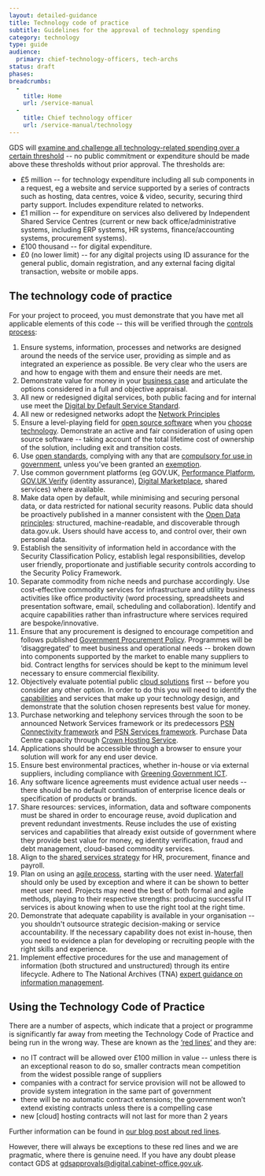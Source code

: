 ```yaml
---
layout: detailed-guidance
title: Technology code of practice
subtitle: Guidelines for the approval of technology spending
category: technology
type: guide
audience:
  primary: chief-technology-officers, tech-archs
status: draft
phases:
breadcrumbs:
  -
    title: Home
    url: /service-manual
  -
    title: Chief technology officer
    url: /service-manual/technology
---
```


GDS will [examine and challenge all technology-related spending over a certain threshold](https://www.gov.uk/government/publications/cabinet-office-controls) -- no public commitment or expenditure should be made above these thresholds without prior approval. The thresholds are:

* £5 million -- for technology expenditure including all sub components in a request, eg a website and service supported by a series of contracts such as hosting, data centres, voice & video, security, securing third party support. Includes expenditure related to networks.
* £1 million -- for expenditure on services also delivered by Independent Shared Service Centres (current or new back office/administrative systems, including ERP systems, HR systems, finance/accounting systems, procurement systems).
* £100 thousand -- for digital expenditure.
* £0 (no lower limit) -- for any digital projects using ID assurance for the general public, domain registration, and any external facing digital transaction, website or mobile apps.


## The technology code of practice

For your project to proceed, you must demonstrate that you have met all applicable elements of this code -- this will be verified through the [controls process](/service-manual/technology/spending-controls):

1. Ensure systems, information, processes and networks are designed around the needs of the service user, providing as simple and as integrated an experience as possible. Be very clear who the users are and how to engage with them and ensure their needs are met.
1. Demonstrate value for money in your [business case](/government/publications/the-green-book-appraisal-and-evaluation-in-central-governent/agile-systems-projects-a-clarification-of-business-case-guidance) and articulate the options considered in a full and objective appraisal.
1. All new or redesigned digital services, both public facing and for internal use meet the [Digital by Default Service Standard](/service-manual/digital-by-default).
1. All new or redesigned networks adopt the [Network Principles](https://www.gov.uk/government/publications/network-principles)
1. Ensure a level-playing field for [open source software](https://www.gov.uk/government/publications/open-source-procurement-toolkit) when you [choose technology](/service-manual/making-software/choosing-technology). Demonstrate an active and fair consideration of using open source software -- taking account of the total lifetime cost of ownership of the solution, including exit and transition costs.
1. Use [open standards](https://www.gov.uk/government/publications/open-standards-principles/open-standards-principles), complying with any that are [compulsory for use in government](http://standards.data.gov.uk/challenges/adopted), unless you’ve been granted an [exemption](/service-manual/making-software/open-standards-and-licensing#exemptions).
1. Use common government platforms (eg GOV.UK, [Performance Platform](https://www.gov.uk/performance), [GOV.UK Verify](https://www.gov.uk/government/publications/introducing-govuk-verify/introducing-govuk-verify) (identity assurance), [Digital Marketplace](https://www.digitalmarketplace.service.gov.uk/), shared services) where available.
1. Make data open by default, while minimising and securing personal data, or data restricted for national security reasons. Public data should be proactively published in a manner consistent with the [Open Data principles](/service-manual/technology/open-data): structured, machine-readable, and discoverable through data.gov.uk. Users should have access to, and control over, their own personal data.
1. Establish the sensitivity of information held in accordance with the Security Classification Policy, establish legal responsibilities, develop user friendly, proportionate and justifiable security controls according to the Security Policy Framework.
1. Separate commodity from niche needs and purchase accordingly. Use cost-effective commodity services for infrastructure and utility business activities like office productivity (word processing, spreadsheets and presentation software, email, scheduling and collaboration). Identify and acquire capabilities rather than infrastructure where services required are bespoke/innovative.
1. Ensure that any procurement is designed to encourage competition and follows published [Government Procurement Policy](https://www.gov.uk/government/policies/buying-and-managing-government-goods-and-services-more-efficiently-and-effectively). Programmes will be ‘disaggregated’ to meet business and operational needs -- broken down into components supported by the market to enable many suppliers to bid. Contract lengths for services should be kept to the minimum level necessary to ensure commercial flexibility.
1. Objectively evaluate potential public [cloud solutions](https://www.gov.uk/government/news/government-adopts-cloud-first-policy-for-public-sector-it) first -- before you consider any other option. In order to do this you will need to identify the [capabilities](/service-manual/making-software/choosing-technology#start-with-capabilities-not-implementations) and services that make up your technology design, and demonstrate that the solution chosen represents best value for money.
1. Purchase networking and telephony services through the soon to be announced Network Services framework or its predecessors [PSN Connectivity framework](http://ccs-agreements.cabinetoffice.gov.uk/contracts/rm860) and [PSN Services framework](http://ccs-agreements.cabinetoffice.gov.uk/contracts/rm1498). Purchase Data Centre capacity through [Crown Hosting Service](https://www.digitalmarketplace.service.gov.uk/crown-hosting).
1. Applications should be accessible through a browser to ensure your solution will work for any end user device.
1. Ensure best environmental practices, whether in-house or via external suppliers, including compliance with [Greening Government ICT](/government/publications/greening-government-ict-strategy).
1. Any software licence agreements must evidence actual user needs -- there should be no default continuation of enterprise licence deals or specification of products or brands.
1. Share resources: services, information, data and software components must be shared in order to encourage reuse, avoid duplication and prevent redundant investments. Reuse includes the use of existing services and capabilities that already exist outside of government where they provide best value for money, eg identity verification, fraud and debt management, cloud-based commodity services.
1. Align to the [shared services strategy](https://www.gov.uk/government/news/next-generation-shared-services-to-save-millions-for-taxpayers) for HR, procurement, finance and payroll.
1. Plan on using an [agile process](/service-manual/agile), starting with the user need. [Waterfall](https://en.wikipedia.org/wiki/Waterfall_model) should only be used by exception and where it can be shown to better meet user need. Projects may need the best of both formal and agile methods, playing to their respective strengths: producing successful IT services is about knowing when to use the right tool at the right time.
1. Demonstrate that adequate capability is available in your organisation -- you shouldn't outsource strategic decision-making or service accountability. If the necessary capability does not exist in-house, then you need to evidence a plan for developing or recruiting people with the right skills and experience.
1. Implement effective procedures for the use and management of information (both structured and unstructured) through its entire lifecycle. Adhere to The National Archives (TNA) [expert guidance on information management](http://www.nationalarchives.gov.uk/information-management/manage-information/).

## Using the Technology Code of Practice

There are a number of aspects, which indicate that a project or programme is significantly far away from meeting the Technology Code of Practice and being run in the wrong way. These are known as the [‘red lines’](https://www.gov.uk/government/news/government-draws-the-line-on-bloated-and-wasteful-it-contracts) and they are:

* no IT contract will be allowed over £100 million in value -- unless there is an exceptional reason to do so, smaller contracts mean competition from the widest possible range of suppliers
* companies with a contract for service provision will not be allowed to provide system integration in the same part of government
* there will be no automatic contract extensions; the government won’t extend existing contracts unless there is a compelling case
* new [cloud] hosting contracts will not last for more than 2 years

Further information can be found in [our blog post about red lines](https://gds.blog.gov.uk/2014/02/26/red-lines-for-it-procurement/).

However, there will always be exceptions to these red lines and we are pragmatic, where there is genuine need. If you have any doubt please contact GDS at [gdsapprovals@digital.cabinet-office.gov.uk](mailto:gdsapprovals@digital.cabinet-office.gov.uk).

